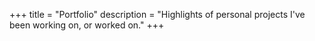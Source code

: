 +++
title = "Portfolio"
description = "Highlights of personal projects I've been working on, or worked on."
+++
